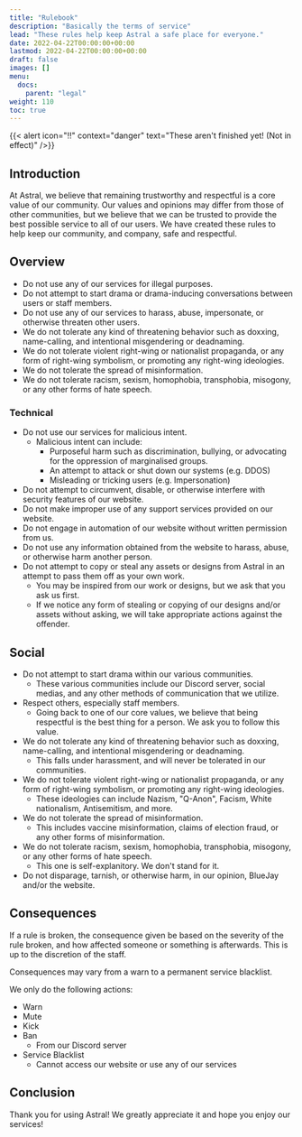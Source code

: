 ```yaml
---
title: "Rulebook"
description: "Basically the terms of service"
lead: "These rules help keep Astral a safe place for everyone."
date: 2022-04-22T00:00:00+00:00
lastmod: 2022-04-22T00:00:00+00:00
draft: false
images: []
menu:
  docs:
    parent: "legal"
weight: 110
toc: true
---
```


{{< alert icon="‼️" context="danger" text="These aren't finished yet! (Not in effect)" />}}

## Introduction

At Astral, we believe that remaining trustworthy and respectful is a core value of our community. Our values and opinions may differ from those of other communities, but we believe that we can be trusted to provide the best possible service to all of our users. We have created these rules to help keep our community, and company, safe and respectful.

## Overview

- Do not use any of our services for illegal purposes.
- Do not attempt to start drama or drama-inducing conversations between users or staff members.
- Do not use any of our services to harass, abuse, impersonate, or otherwise threaten other users.
- We do not tolerate any kind of threatening behavior such as doxxing, name-calling, and intentional misgendering or deadnaming.
- We do not tolerate violent right-wing or nationalist propaganda, or any form of right-wing symbolism, or promoting any right-wing ideologies.
- We do not tolerate the spread of misinformation.
- We do not tolerate racism, sexism, homophobia, transphobia, misogony, or any other forms of hate speech.

### Technical

- Do not use our services for malicious intent.
  - Malicious intent can include:
    - Purposeful harm such as discrimination, bullying, or advocating for the oppression of marginalised groups.
    - An attempt to attack or shut down our systems (e.g. DDOS)
    - Misleading or tricking users (e.g. Impersonation)
- Do not attempt to circumvent, disable, or otherwise interfere with security features of our website.
- Do not make improper use of any support services provided on our website.
- Do not engage in automation of our website without written permission from us.
- Do not use any information obtained from the website to harass, abuse, or otherwise harm another person.
- Do not attempt to copy or steal any assets or designs from Astral in an attempt to pass them off as your own work.
  - You may be inspired from our work or designs, but we ask that you ask us first.
  - If we notice any form of stealing or copying of our designs and/or assets without asking, we will take appropriate actions against the offender.

## Social

- Do not attempt to start drama within our various communities.
  - These various communities include our Discord server, social medias, and any other methods of communication that we utilize.
- Respect others, especially staff members.
  - Going back to one of our core values, we believe that being respectful is the best thing for a person. We ask you to follow this value.
- We do not tolerate any kind of threatening behavior such as doxxing, name-calling, and intentional misgendering or deadnaming.
  - This falls under harassment, and will never be tolerated in our communities.
- We do not tolerate violent right-wing or nationalist propaganda, or any form of right-wing symbolism, or promoting any right-wing ideologies.
  - These ideologies can include Nazism, "Q-Anon", Facism, White nationalism, Antisemitism, and more.
- We do not tolerate the spread of misinformation.
  - This includes vaccine misinformation, claims of election fraud, or any other forms of misinformation.
- We do not tolerate racism, sexism, homophobia, transphobia, misogony, or any other forms of hate speech.
  - This one is self-explanitory. We don't stand for it.
- Do not disparage, tarnish, or otherwise harm, in our opinion, BlueJay and/or the website.

## Consequences

If a rule is broken, the consequence given be based on the severity of the rule broken, and how affected someone or something is afterwards. This is up to the discretion of the staff.

Consequences may vary from a warn to a permanent service blacklist.

We only do the following actions:

- Warn
- Mute
- Kick
- Ban
  - From our Discord server
- Service Blacklist
  - Cannot access our website or use any of our services

## Conclusion

Thank you for using Astral! We greatly appreciate it and hope you enjoy our services!
